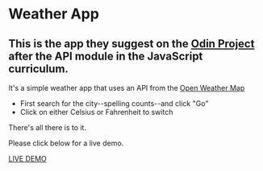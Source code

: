 # Weather App

## This is the app they suggest on the [Odin Project](https://www.theodinproject.com) after the API module in the JavaScript curriculum.

It's a simple weather app that uses an API from the [Open Weather Map](https://www.openweathermap.org)

- First search for the city--spelling counts--and click "Go"
- Click on either Celsius or Fahrenheit to switch

There's all there is to it.

Please click below for a live demo.

[LIVE DEMO](https://guirecordon.github.io/weatherApp/)
